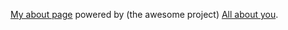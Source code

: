 [My about page](http://robertosoares.me/) powered by (the awesome project) [All about you](https://github.com/recarreira/all_about_you).


